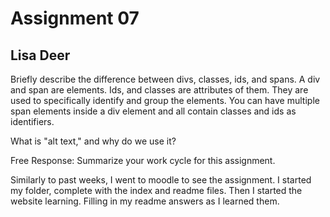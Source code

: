 # Assignment 07
## Lisa Deer

Briefly describe the difference between divs, classes, ids, and spans.
A div and span are elements. Ids, and classes are attributes of them. They are used to specifically identify and group the elements. You can have multiple span elements inside a div element and all contain classes and ids as identifiers.


What is "alt text," and why do we use it?


Free Response: Summarize your work cycle for this assignment.

Similarly to past weeks, I went to moodle to see the assignment. I started my folder, complete with the index and readme files. Then I started the website learning. Filling in my readme answers as I learned them.
